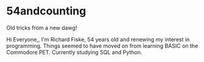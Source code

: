 # 54andcounting
Old tricks from a new dawg!

Hi Everyone,,
I'm Richard Fiske, 54 years old and renewing my interest in programming.
Things seemed to have moved on from learning BASIC on the Commodore PET.
Currently studying SQL and Python.
